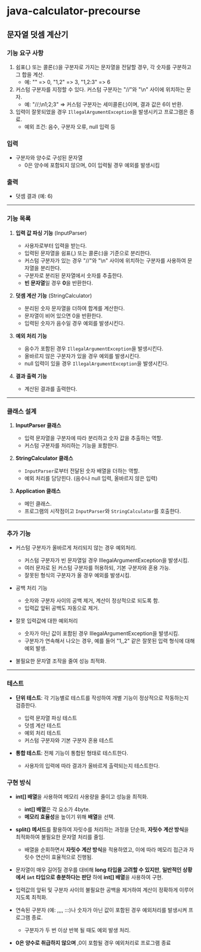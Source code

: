 # java-calculator-precourse

## 문자열 덧셈 계산기

### 기능 요구 사항

1. 쉼표(,) 또는 콜론(:)을 구분자로 가지는 문자열을 전달할 경우, 각 숫자를 구분하고 그 합을 계산.
    - 예: "" => 0, "1,2" => 3, "1,2:3" => 6
2. 커스텀 구분자를 지정할 수 있다. 커스텀 구분자는 "//"와 "\n" 사이에 위치하는 문자.
    - 예: "//;\n1;2;3" => 커스텀 구분자는 세미콜론(;)이며, 결과 값은 6이 반환.
3. 입력이 잘못되었을 경우 `IllegalArgumentException`을 발생시키고 프로그램은 종료.
    - 예외 조건: 음수, 구분자 오류, null 입력 등

### 입력

- 구분자와 양수로 구성된 문자열
    - 0은 양수에 포함되지 않으며, 0이 입력될 경우 예외를 발생시킴

### 출력

- 덧셈 결과 (예: 6)

---

### 기능 목록

1. **입력 값 파싱 기능** (InputParser)
    - 사용자로부터 입력을 받는다.
    - 입력된 문자열을 쉼표(,) 또는 콜론(:)을 기준으로 분리한다.
    - 커스텀 구분자가 있는 경우 "//"와 "\n" 사이에 위치하는 구분자를 사용하여 문자열을 분리한다.
    - 구분자로 분리된 문자열에서 숫자를 추출한다.
    - **빈 문자열**일 경우 **0**을 반환한다.


2. **덧셈 계산 기능** (StringCalculator)
    - 분리된 숫자 문자열을 더하여 합계를 계산한다.
    - 문자열이 비어 있으면 0을 반환한다.
    - 입력된 숫자가 음수일 경우 예외를 발생시킨다.


3. **예외 처리 기능**
    - 음수가 포함된 경우 `IllegalArgumentException`을 발생시킨다.
    - 올바르지 않은 구분자가 있을 경우 예외를 발생시킨다.
    - null 입력이 있을 경우 `IllegalArgumentException`을 발생시킨다.


4. **결과 출력 기능**
    - 계산된 결과를 출력한다.

---

### 클래스 설계

1. **InputParser 클래스**
    - 입력 문자열을 구분자에 따라 분리하고 숫자 값을 추출하는 역할.
    - 커스텀 구분자를 처리하는 기능을 포함한다.


2. **StringCalculator 클래스**
    - `InputParser`로부터 전달된 숫자 배열을 더하는 역할.
    - 예외 처리를 담당힌다. (음수나 null 입력, 올바르지 않은 입력)


3. **Application 클래스**
    - 메인 클래스.
    - 프로그램의 시작점이고 `InputParser`와 `StringCalculator`를 호출한다.

---

### 추가 기능

- 커스텀 구분자가 올바르게 처리되지 않는 경우 예외처리.
    - 커스텀 구분자가 빈 문자열일 경우 IllegalArgumentException을 발생시킴.
    - 여러 문자로 된 커스텀 구분자를 허용하되, 기본 구분자와 혼용 가능.
    - 잘못된 형식의 구분자가 올 경우 예외를 발생시킴.


- 공백 처리 기능
    - 숫자와 구분자 사이의 공백 제거, 계산이 정상적으로 되도록 함.
    - 입력값 앞뒤 공백도 자동으로 제거.


- 잘못 입력값에 대한 예외처리
    - 숫자가 아닌 값이 포함된 경우 IllegalArgumentException을 발생시킴.
    - 구분자가 연속해서 나오는 경우, 예를 들어 "1,,2" 같은 잘못된 입력 형식에 대해 예외 발생.


- 불필요한 문자열 조작을 줄여 성능 최적화.

---

### 테스트

- **단위 테스트**: 각 기능별로 테스트를 작성하여 개별 기능이 정상적으로 작동하는지 검증한다.
    - 입력 문자열 파싱 테스트
    - 덧셈 계산 테스트
    - 예외 처리 테스트
    - 커스텀 구분자와 기본 구분자 혼용 테스트


- **통합 테스트**: 전체 기능이 통합된 형태로 테스트한다.
    - 사용자의 입력에 따라 결과가 올바르게 출력되는지 테스트한다.

### 구현 방식

- **int[] 배열**을 사용하여 메모리 사용량을 줄이고 성능을 최적화.
    - **int[] 배열**은 각 요소가 4byte.
    - **메모리 효율성**을 높이기 위해 **배열**을 선택.


- **split() 메서드**를 활용하여 자릿수를 처리하는 과정을 단순화, **자릿수 계산 방식**을 최적화하여 불필요한 문자열 처리를 줄임.
    - 배열을 순회하면서 **자릿수 계산 방식**을 적용하였고, 이에 따라 메모리 접근과 자릿수 연산이 효율적으로 진행됨.


- 문자열이 매우 길어질 경우를 대비해 **long 타입을 고려할 수 있지만**, **일반적인 상황에서 `int` 타입으로 충분하다는 판단** 하에 **int[] 배열**을 사용하여 구현.


- 입력값의 앞뒤 및 구분자 사이의 불필요한 공백을 제거하여 계산이 정확하게 이루어지도록 최적화.


- 연속된 구분자 (예: ,,,, :::)나 숫자가 아닌 값이 포함된 경우 예외처리를 발생시켜 프로그램 종료.
    - 구분자가 두 번 이상 반복 될 때도 예외 발생 처리.

- **0은 양수로 취급하지 않으며** ,0이 포함될 경우 예외처리로 프로그램 종료